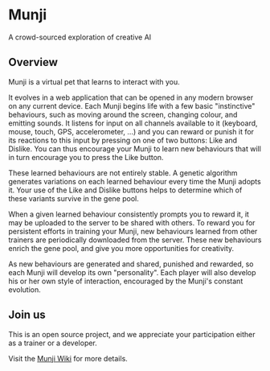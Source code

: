 # Munji
A crowd-sourced exploration of creative AI

## Overview
Munji is a virtual pet that learns to interact with you.

It evolves in a web application that can be opened in any modern browser on any current device. Each Munji begins life with a few basic "instinctive" behaviours, such as moving around the screen, changing colour, and emitting sounds. It listens for input on all channels available to it (keyboard, mouse, touch, GPS, accelerometer, ...) and you can reward or punish it for its reactions to this input by pressing on one of two buttons: Like and Dislike. You can thus encourage your Munji to learn new behaviours that will in turn encourage you to press the Like button.

These learned behaviours are not entirely stable. A genetic algorithm generates variations on each learned behaviour every time the Munji adopts it. Your use of the Like and Dislike buttons helps to determine which of these variants survive in the gene pool.

When a given learned behaviour consistently prompts you to reward it, it may be uploaded to the server to be shared with others. To reward you for persistent efforts in training your Munji, new behaviours learned from other trainers are periodically downloaded from the server. These new behaviours enrich the gene pool, and give you more opportunities for creativity.

As new behaviours are generated and shared, punished and rewarded, so each Munji will develop its own "personality". Each player will also develop his or her own style of interaction, encouraged by the Munji's constant evolution.

## Join us
This is an open source project, and we appreciate your participation either as a trainer or a developer.

Visit the [Munji Wiki](https://github.com/Munjis/munji/wiki) for more details.
